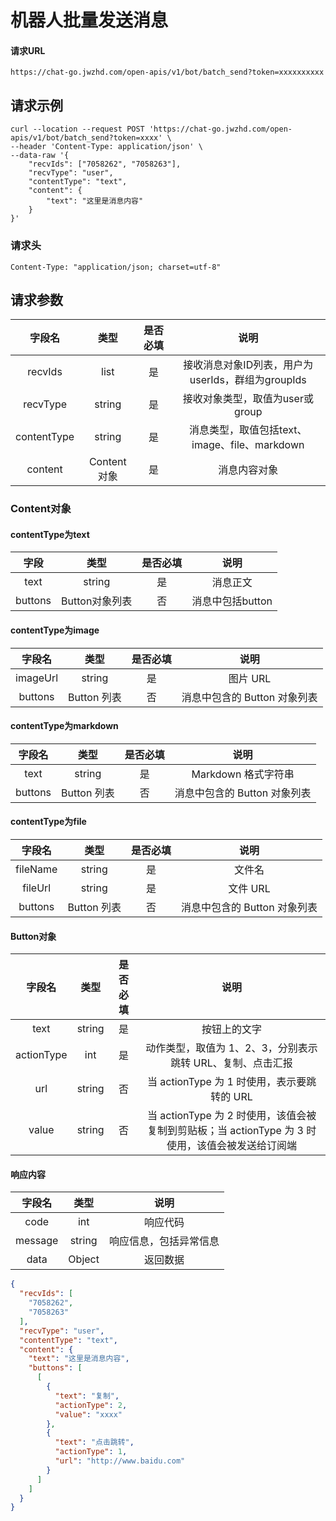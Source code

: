 # 机器人批量发送消息

#### 请求URL

`https://chat-go.jwzhd.com/open-apis/v1/bot/batch_send?token=xxxxxxxxxx`

## 请求示例

```
curl --location --request POST 'https://chat-go.jwzhd.com/open-apis/v1/bot/batch_send?token=xxxx' \
--header 'Content-Type: application/json' \
--data-raw '{
    "recvIds": ["7058262", "7058263"],
    "recvType": "user",
    "contentType": "text",
    "content": {
        "text": "这里是消息内容"
    }
}'
```

### 请求头

`Content-Type: "application/json; charset=utf-8"`

## 请求参数

|     字段名     |    类型     | 是否必填 |                说明                 |
|:-----------:|:---------:|:----:|:---------------------------------:|
|   recvIds   |   list    |  是   | 接收消息对象ID列表，用户为userIds，群组为groupIds |
|  recvType   |  string   |  是   |       接收对象类型，取值为user或group        |
| contentType |  string   |  是   | 消息类型，取值包括text、image、file、markdown |
|   content   | Content对象 |  是   |              消息内容对象               |

### Content对象

#### contentType为text

|   字段    |     类型     | 是否必填 |     说明      |
|:-------:|:----------:|:----:|:-----------:|
|  text   |   string   |  是   |    消息正文     |
| buttons | Button对象列表 |  否   | 消息中包括button | 

#### contentType为image

|   字段名    |    类型     | 是否必填 |         说明         |
|:--------:|:---------:|:----:|:------------------:|
| imageUrl |  string   |  是   |       图片 URL       |
| buttons  | Button 列表 |  否   | 消息中包含的 Button 对象列表 |

#### contentType为markdown

|   字段名   |    类型     | 是否必填 |         说明         |
|:-------:|:---------:|:----:|:------------------:|
|  text   |  string   |  是   |   Markdown 格式字符串   |
| buttons | Button 列表 |  否   | 消息中包含的 Button 对象列表 |

#### contentType为file

|   字段名    |    类型     | 是否必填 |         说明         |
|:--------:|:---------:|:----:|:------------------:|
| fileName |  string   |  是   |        文件名         |
| fileUrl  |  string   |  是   |       文件 URL       |
| buttons  | Button 列表 |  否   | 消息中包含的 Button 对象列表 |

#### Button对象

|    字段名     |   类型   | 是否必填 |                               说明                                |
|:----------:|:------:|:----:|:---------------------------------------------------------------:|
|    text    | string |  是   |                             按钮上的文字                              |
| actionType |  int   |  是   |                动作类型，取值为 1、2、3，分别表示跳转 URL、复制、点击汇报                |
|    url     | string |  否   |                 当 actionType 为 1 时使用，表示要跳转的 URL                 |
|   value    | string |  否   | 当 actionType 为 2 时使用，该值会被复制到剪贴板；当 actionType 为 3 时使用，该值会被发送给订阅端 |

#### 响应内容

|   字段名   |   类型   |     说明      |
|:-------:|:------:|:-----------:|
|  code   |  int   |    响应代码     |
| message | string | 响应信息，包括异常信息 |
|  data   | Object |    返回数据     |

```json
{
  "recvIds": [
    "7058262",
    "7058263"
  ],
  "recvType": "user",
  "contentType": "text",
  "content": {
    "text": "这里是消息内容",
    "buttons": [
      [
        {
          "text": "复制",
          "actionType": 2,
          "value": "xxxx"
        },
        {
          "text": "点击跳转",
          "actionType": 1,
          "url": "http://www.baidu.com"
        }
      ]
    ]
  }
}
```